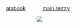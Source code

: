 
<div align="center"> 
  
  [atabook](https://gojo.atabook.org/)  ‎ ‎ ‎‎  ‎ ‎ ‎ ‎‎‎ ‎‎ ‎ ‎‎ ‎‎ ‎[main rentry](https://rentry.co/stayhere)  ‎ ‎  
 </div>

<p align="center"> <img src="https://i.imgur.com/MHQcvfL.png" > </p> 

